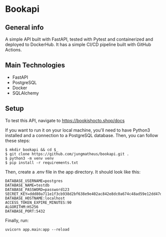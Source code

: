 # Bookapi

## General info
A simple API built with FastAPI, tested with Pytest and containerized and deployed to DockerHub. It has a simple CI/CD pipeline built with GitHub Actions.


## Main Technologies
* FastAPI
* PostgreSQL
* Docker
* SQLAlchemy

## Setup
To test this API, navigate to https://bookishocto.shop/docs

If you want to run it on your local machine, you'll need to have Python3 installed and a connection to a PostgreSQL database. Then, you can follow these steps:

```
$ mkdir bookapi && cd $_
$ git clone https://github.com/jungmatheus/bookapi.git .
$ python3 -m venv venv
$ pip install -r requirements.txt
```
Then, create a .env file in the app directory. It should look like this: 
```
DATABASE_USERNAME=postgres
DATABASE_NAME=testdb
DATABASE_PASSWORD=password123
SECRET_KEY=ddd80a711e1f3cb938d2bf638e9e402ac842e8dc0a674c48ad59e12dd47df0e4
DATABASE_HOSTNAME:localhost
ACCESS_TOKEN_EXPIRE_MINUTES:90
ALGORITHM:HS256
DATABASE_PORT:5432
```
Finally, run:
```
uvicorn app.main:app --reload
``` 

